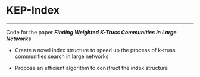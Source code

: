 # KEP-Index
---
Code for the paper ***Finding Weighted K-Truss Communities in Large Networks***

- Create a novel index structure to speed up the process of k-truss communities search in large networks

- Propose an efficient algorithm to construct the index structure
